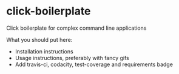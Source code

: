 # click-boilerplate
Click boilerplate for complex command line applications

What you should put here:

- Installation instructions
- Usage instructions, preferably with fancy gifs
- Add travis-ci, codacity, test-coverage and requirements badge
